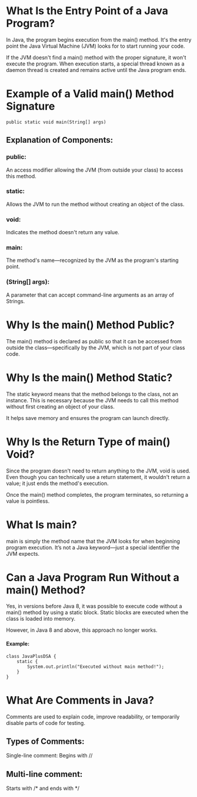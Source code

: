 # What Is the Entry Point of a Java Program?
In Java, the program begins execution from the main() method. It's the entry point the Java Virtual Machine (JVM) looks for to start running your code.

If the JVM doesn't find a main() method with the proper signature, it won't execute the program. When execution starts, a special thread known as a daemon thread is created and remains active until the Java program ends.

# Example of a Valid main() Method Signature

    public static void main(String[] args)

## Explanation of Components:

### public: 
An access modifier allowing the JVM (from outside your class) to access this method.

### static: 
Allows the JVM to run the method without creating an object of the class.

### void: 
Indicates the method doesn't return any value.

### main: 
The method's name—recognized by the JVM as the program's starting point.

### (String[] args): 
A parameter that can accept command-line arguments as an array of Strings.

# Why Is the main() Method Public?
The main() method is declared as public so that it can be accessed from outside the class—specifically by the JVM, which is not part of your class code.

# Why Is the main() Method Static?
The static keyword means that the method belongs to the class, not an instance. This is necessary because the JVM needs to call this method without first creating an object of your class.

It helps save memory and ensures the program can launch directly.

# Why Is the Return Type of main() Void?
Since the program doesn't need to return anything to the JVM, void is used. Even though you can technically use a return statement, it wouldn't return a value; it just ends the method's execution.

Once the main() method completes, the program terminates, so returning a value is pointless.

# What Is main?
main is simply the method name that the JVM looks for when beginning program execution. It’s not a Java keyword—just a special identifier the JVM expects.

# Can a Java Program Run Without a main() Method?
Yes, in versions before Java 8, it was possible to execute code without a main() method by using a static block. Static blocks are executed when the class is loaded into memory.

However, in Java 8 and above, this approach no longer works.

#### Example:
    class JavaPlusDSA {
        static {
            System.out.println("Executed without main method!");
        }
    }
# What Are Comments in Java?
Comments are used to explain code, improve readability, or temporarily disable parts of code for testing.

## Types of Comments:
Single-line comment: Begins with //

## Multi-line comment: 
Starts with /* and ends with */

